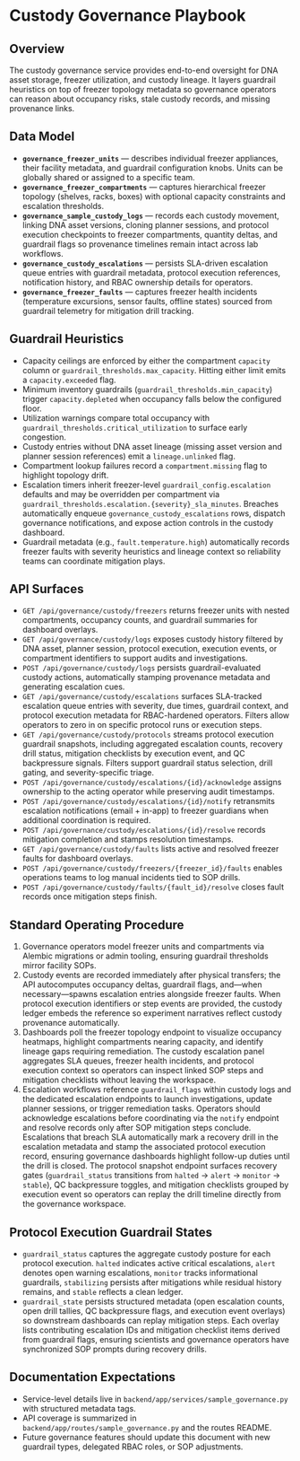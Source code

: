 # Custody Governance Playbook

## Overview
The custody governance service provides end-to-end oversight for DNA asset storage, freezer utilization, and custody lineage. It layers guardrail heuristics on top of freezer topology metadata so governance operators can reason about occupancy risks, stale custody records, and missing provenance links.

## Data Model
- **`governance_freezer_units`** — describes individual freezer appliances, their facility metadata, and guardrail configuration knobs. Units can be globally shared or assigned to a specific team.
- **`governance_freezer_compartments`** — captures hierarchical freezer topology (shelves, racks, boxes) with optional capacity constraints and escalation thresholds.
- **`governance_sample_custody_logs`** — records each custody movement, linking DNA asset versions, cloning planner sessions, and protocol execution checkpoints to freezer compartments, quantity deltas, and guardrail flags so provenance timelines remain intact across lab workflows.
- **`governance_custody_escalations`** — persists SLA-driven escalation queue entries with guardrail metadata, protocol execution references, notification history, and RBAC ownership details for operators.
- **`governance_freezer_faults`** — captures freezer health incidents (temperature excursions, sensor faults, offline states) sourced from guardrail telemetry for mitigation drill tracking.

## Guardrail Heuristics
- Capacity ceilings are enforced by either the compartment `capacity` column or `guardrail_thresholds.max_capacity`. Hitting either limit emits a `capacity.exceeded` flag.
- Minimum inventory guardrails (`guardrail_thresholds.min_capacity`) trigger `capacity.depleted` when occupancy falls below the configured floor.
- Utilization warnings compare total occupancy with `guardrail_thresholds.critical_utilization` to surface early congestion.
- Custody entries without DNA asset lineage (missing asset version and planner session references) emit a `lineage.unlinked` flag.
- Compartment lookup failures record a `compartment.missing` flag to highlight topology drift.
- Escalation timers inherit freezer-level `guardrail_config.escalation` defaults and may be overridden per compartment via `guardrail_thresholds.escalation.{severity}_sla_minutes`. Breaches automatically enqueue `governance_custody_escalations` rows, dispatch governance notifications, and expose action controls in the custody dashboard.
- Guardrail metadata (e.g., `fault.temperature.high`) automatically records freezer faults with severity heuristics and lineage context so reliability teams can coordinate mitigation plays.

## API Surfaces
- `GET /api/governance/custody/freezers` returns freezer units with nested compartments, occupancy counts, and guardrail summaries for dashboard overlays.
- `GET /api/governance/custody/logs` exposes custody history filtered by DNA asset, planner session, protocol execution, execution events, or compartment identifiers to support audits and investigations.
- `POST /api/governance/custody/logs` persists guardrail-evaluated custody actions, automatically stamping provenance metadata and generating escalation cues.
- `GET /api/governance/custody/escalations` surfaces SLA-tracked escalation queue entries with severity, due times, guardrail context, and protocol execution metadata for RBAC-hardened operators. Filters allow operators to zero in on specific protocol runs or execution steps.
- `GET /api/governance/custody/protocols` streams protocol execution guardrail snapshots, including aggregated escalation counts, recovery drill status, mitigation checklists by execution event, and QC backpressure signals. Filters support guardrail status selection, drill gating, and severity-specific triage.
- `POST /api/governance/custody/escalations/{id}/acknowledge` assigns ownership to the acting operator while preserving audit timestamps.
- `POST /api/governance/custody/escalations/{id}/notify` retransmits escalation notifications (email + in-app) to freezer guardians when additional coordination is required.
- `POST /api/governance/custody/escalations/{id}/resolve` records mitigation completion and stamps resolution timestamps.
- `GET /api/governance/custody/faults` lists active and resolved freezer faults for dashboard overlays.
- `POST /api/governance/custody/freezers/{freezer_id}/faults` enables operations teams to log manual incidents tied to SOP drills.
- `POST /api/governance/custody/faults/{fault_id}/resolve` closes fault records once mitigation steps finish.

## Standard Operating Procedure
1. Governance operators model freezer units and compartments via Alembic migrations or admin tooling, ensuring guardrail thresholds mirror facility SOPs.
2. Custody events are recorded immediately after physical transfers; the API autocomputes occupancy deltas, guardrail flags, and—when necessary—spawns escalation entries alongside freezer faults. When protocol execution identifiers or step events are provided, the custody ledger embeds the reference so experiment narratives reflect custody provenance automatically.
3. Dashboards poll the freezer topology endpoint to visualize occupancy heatmaps, highlight compartments nearing capacity, and identify lineage gaps requiring remediation. The custody escalation panel aggregates SLA queues, freezer health incidents, and protocol execution context so operators can inspect linked SOP steps and mitigation checklists without leaving the workspace.
4. Escalation workflows reference `guardrail_flags` within custody logs and the dedicated escalation endpoints to launch investigations, update planner sessions, or trigger remediation tasks. Operators should acknowledge escalations before coordinating via the `notify` endpoint and resolve records only after SOP mitigation steps conclude. Escalations that breach SLA automatically mark a recovery drill in the escalation metadata and stamp the associated protocol execution record, ensuring governance dashboards highlight follow-up duties until the drill is closed. The protocol snapshot endpoint surfaces recovery gates (`guardrail_status` transitions from `halted` → `alert` → `monitor` → `stable`), QC backpressure toggles, and mitigation checklists grouped by execution event so operators can replay the drill timeline directly from the governance workspace.

## Protocol Execution Guardrail States
- `guardrail_status` captures the aggregate custody posture for each protocol execution. `halted` indicates active critical escalations, `alert` denotes open warning escalations, `monitor` tracks informational guardrails, `stabilizing` persists after mitigations while residual history remains, and `stable` reflects a clean ledger.
- `guardrail_state` persists structured metadata (open escalation counts, open drill tallies, QC backpressure flags, and execution event overlays) so downstream dashboards can replay mitigation steps. Each overlay lists contributing escalation IDs and mitigation checklist items derived from guardrail flags, ensuring scientists and governance operators have synchronized SOP prompts during recovery drills.

## Documentation Expectations
- Service-level details live in `backend/app/services/sample_governance.py` with structured metadata tags.
- API coverage is summarized in `backend/app/routes/sample_governance.py` and the routes README.
- Future governance features should update this document with new guardrail types, delegated RBAC roles, or SOP adjustments.
